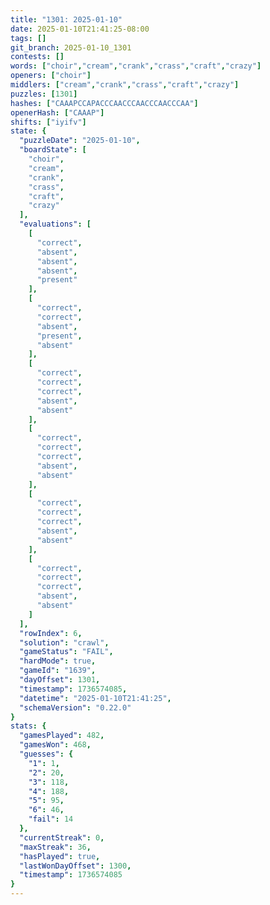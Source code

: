 ```yaml
---
title: "1301: 2025-01-10"
date: 2025-01-10T21:41:25-08:00
tags: []
git_branch: 2025-01-10_1301
contests: []
words: ["choir","cream","crank","crass","craft","crazy"]
openers: ["choir"]
middlers: ["cream","crank","crass","craft","crazy"]
puzzles: [1301]
hashes: ["CAAAPCCAPACCCAACCCAACCCAACCCAA"]
openerHash: ["CAAAP"]
shifts: ["iyifv"]
state: {
  "puzzleDate": "2025-01-10",
  "boardState": [
    "choir",
    "cream",
    "crank",
    "crass",
    "craft",
    "crazy"
  ],
  "evaluations": [
    [
      "correct",
      "absent",
      "absent",
      "absent",
      "present"
    ],
    [
      "correct",
      "correct",
      "absent",
      "present",
      "absent"
    ],
    [
      "correct",
      "correct",
      "correct",
      "absent",
      "absent"
    ],
    [
      "correct",
      "correct",
      "correct",
      "absent",
      "absent"
    ],
    [
      "correct",
      "correct",
      "correct",
      "absent",
      "absent"
    ],
    [
      "correct",
      "correct",
      "correct",
      "absent",
      "absent"
    ]
  ],
  "rowIndex": 6,
  "solution": "crawl",
  "gameStatus": "FAIL",
  "hardMode": true,
  "gameId": "1639",
  "dayOffset": 1301,
  "timestamp": 1736574085,
  "datetime": "2025-01-10T21:41:25",
  "schemaVersion": "0.22.0"
}
stats: {
  "gamesPlayed": 482,
  "gamesWon": 468,
  "guesses": {
    "1": 1,
    "2": 20,
    "3": 118,
    "4": 188,
    "5": 95,
    "6": 46,
    "fail": 14
  },
  "currentStreak": 0,
  "maxStreak": 36,
  "hasPlayed": true,
  "lastWonDayOffset": 1300,
  "timestamp": 1736574085
}
---
```

<!-- more -->

